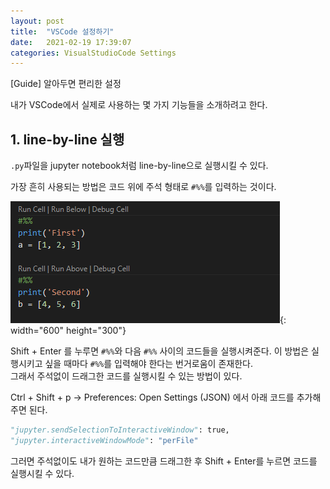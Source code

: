 ```yaml
---
layout: post
title:  "VSCode 설정하기"
date:   2021-02-19 17:39:07
categories: VisualStudioCode Settings
---
```

[Guide] 알아두면 편리한 설정

내가 VSCode에서 실제로 사용하는 몇 가지 기능들을 소개하려고 한다.

## 1. line-by-line 실행

`.py`파일을 jupyter notebook처럼 line-by-line으로 실행시킬 수 있다.

가장 흔히 사용되는 방법은 코드 위에 주석 형태로 `#%%`를 입력하는 것이다. 

![](https://github.com/mmminji/mmminji.github.io/blob/main/assets/post_pics/cell.PNG?raw=true){: width="600" height="300"}

Shift + Enter 를 누루면 `#%%`와 다음 `#%%` 사이의 코드들을 실행시켜준다. 이 방법은 실행시키고 싶을 때마다 `#%%`를 입력해야 한다는 번거로움이 존재한다.  
그래서 주석없이 드래그한 코드를 실행시킬 수 있는 방법이 있다.

Ctrl + Shift + p -> Preferences: Open Settings (JSON) 에서 아래 코드를 추가해주면 된다.

```python
"jupyter.sendSelectionToInteractiveWindow": true,
"jupyter.interactiveWindowMode": "perFile"
```

그러면 주석없이도 내가 원하는 코드만큼 드래그한 후 Shift + Enter를 누르면 코드를 실행시킬 수 있다.

